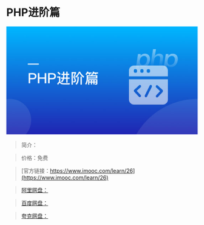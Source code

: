 # PHP进阶篇

![img](../../assets/5fe442db00010e8405400304.jpg)

> 简介：

> 价格：免费

> [官方链接：https://www.imooc.com/learn/26](https://www.imooc.com/learn/26)

> [阿里网盘：]()

> [百度网盘：]()

> [夸克网盘：]()
